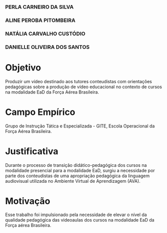 ### PERLA CARNEIRO DA SILVA

### ALINE PEROBA PITOMBEIRA

### NATÁLIA CARVALHO CUSTÓDIO

### DANIELLE OLIVEIRA DOS SANTOS


# Objetivo

Produzir um vídeo destinado aos tutores conteudistas com orientações pedagógicas sobre a produção de vídeo educacional 
no contexto de cursos na modalidade  EaD da Força Aérea Brasileira.


# Campo Empírico

Grupo de Instrução Tática e Especializada - GITE, Escola Operacional da Força Aérea Brasileira.


# Justificativa

 Durante o processo de transição didático-pedagógica dos cursos na modalidade presencial para a modalidade EaD, surgiu a necessidade por parte dos conteudistas de uma apropriação pedagógica da linguagem audiovisual utilizada no Ambiente Virtual de Aprendizagem (AVA).


# Motivação

 Esse trabalho foi impulsionado pela necessidade de elevar o nível da qualidade pedagógica das videoaulas dos cursos na modalidade EaD da Força aérea Brasileira.

